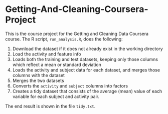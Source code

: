 # Getting-And-Cleaning-Coursera-Project

 This is the course project for the Getting and Cleaning Data Coursera course.
 The R script, `run_analysis.R`, does the following:
 
 1. Download the dataset if it does not already exist in the working directory
 2. Load the activity and feature info
 3. Loads both the training and test datasets, keeping only those columns which
    reflect a mean or standard deviation
 4. Loads the activity and subject data for each dataset, and merges those
    columns with the dataset
 5. Merges the two datasets
 6. Converts the `activity` and `subject` columns into factors
 7. Creates a tidy dataset that consists of the average (mean) value of each
    variable for each subject and activity pair.
 
 The end result is shown in the file `tidy.txt`.
